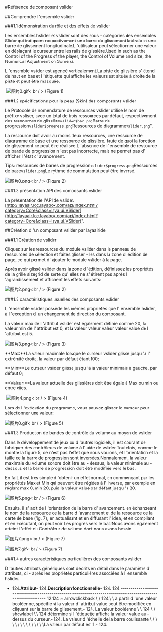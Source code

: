 #Référence de composant vslider



##Comprendre l 'ensemble vslider

###1.1 démonstration du rôle et des effets de vslider

Les ensembles hslider et vslider sont des sous - catégories des ensembles Slider qui indiquent respectivement une barre de glissement latérale et une barre de glissement longitudinale.L 'utilisateur peut sélectionner une valeur en déplaçant le curseur entre les rails de glissière.Used in such as the Control of the Progress of the player, the Control of Volume and size, the Numerical Adjustment on Some ui.

L 'ensemble vslider est agencé verticalement.La piste de glissière s' étend de haut en bas et l 'étiquette qui affiche les valeurs est située à droite de la piste et peut être masquée.



​      ![图片0.gif](img/0.gif)< br / >
(Figure 1)



###1.2 spécifications pour la peau (Skin) des composants vslider

Le Protocole de nomenclature de ressources vslider utilise le nom de préfixe vsliser, avec un total de trois ressources par défaut, respectivement des ressources de glissière`vslider$bar.png`Barre de progression`vslider$progress.png`Ressources de diagramme`vslider.png`".

La ressource doit avoir au moins deux ressources, une ressource de diagramme de base et une ressource de glissière, faute de quoi la fonction de glissement ne peut être réalisée.L 'absence de l' ensemble de ressource de bande de progression n 'est pas incorrecte, mais ne permet pas d' afficher l 'état d' avancement.

Tips: ressources de barres de progression`vslider$progress.png`Ressources de base`vslider.png`Le rythme de commutation peut être inversé.

![图片0.png](img/1.png)< br / >
(Figure 2)



###1.3 présentation API des composants vslider

La présentation de l'API de vslider.[http://layaair.ldc.layabox.com/api/index.html?category=Core&class=laya.ui.VSlider](http://layaair.ldc.layabox.com/api/index.html?category=Core&class=laya.ui.VSlider)".



##Création d 'un composant vslider par layaairide

###1.1 Création de vslider

Cliquez sur les ressources du module vslider dans le panneau de ressources de sélection et faites glisser - les dans la zone d 'édition de page, ce qui permet d' ajouter le module vslider à la page.

Après avoir glissé vslider dans la zone d 'édition, définissez les propriétés de la grille sizegrid de sorte qu' elles ne s' étirent pas après l 'agrandissement et affichent les effets suivants:

​![图片2.png](img/2.png)< br / >
(Figure 2)

###1.2 caractéristiques usuelles des composants vslider

L 'ensemble vslider possède les mêmes propriétés que l' ensemble hslider, à l 'exception d' un changement de direction du composant.

La valeur max de l 'attribut vslider est également définie comme 20, la valeur min de l' attribut est 0, et la valeur valeur valeur valeur value de l 'attribut est 5.

​![图片3.png](img/3.png)< br / >
(Figure 3)

**Max:**La valeur maximale lorsque le curseur vslider glisse jusqu 'à l' extrémité droite, la valeur par défaut étant 100;

**Min:**Le curseur vslider glisse jusqu 'à la valeur minimale à gauche, par défaut 0;

**Valeur:**La valeur actuelle des glissières doit être égale à Max ou min ou entre elles.



​        ![图片4.png](img/4.png)< br / >
(Figure 4)

Lors de l 'exécution du programme, vous pouvez glisser le curseur pour sélectionner une valeur:

​![图片0.gif](img/0.gif)< br / >
(Figure 5)



###1.3 Production de bandes de contrôle du volume au moyen de vslider

Dans le développement de jeux ou d 'autres logiciels, il est courant de fabriquer des contrôleurs de volume à l' aide de vslider.Toutefois, comme le montre la figure 5, ce n'est pas l'effet que nous voulons, et l'orientation et la taille de la barre de progression sont inversées.Normalement, la valeur maximale du volume sonore doit être au - dessus, la valeur minimale au - dessous et la barre de progression doit être modifiée vers le bas.

En fait, il est très simple d 'obtenir un effet normal, en commençant par les propriétés Max et Min qui peuvent être réglées à l' inverse, par exemple en réglant max 0, min 20, puis la valeur value par défaut jusqu 'à 20.

​![图片5.png](img/5.png)< br / >
(Figure 6)

Ensuite, il s' agit de l 'orientation de la barre d' avancement, en échangeant le nom de la ressource de la barre d 'avancement et de la ressource de la carte de base (fig. 7), en actualisant et en diffusant l' idea, et en compilant et en exécutant, on peut voir Les progrès vers le bas!Nous avons également atteint l 'effet du Contrôleur de volume dont nous avons besoin.

​![图片7.png](img/6.png)< br / >
(Figure 7)

​![图片7.gif](img/7.gif)< br / >
(Figure 7)



###1.4 autres caractéristiques particulières des composants vslider

D 'autres attributs génériques sont décrits en détail dans le paramètre d' attributs, ci - après les propriétés particulières associées à l 'ensemble hslider.

- 124.**Attribut**- 124.**Description fonctionnelle**- 124.
124 --------------------------------------------------------------------------------------------------------------
12.124 ~ arrowclickback \ \ 124 \ \ à partir d 'une valeur booléenne, spécifie si la valeur d' attribut value peut être modifiée en cliquant sur la barre de glissement.- 124.
La valeur booléenne \ \ 124 \ \ showlabel \ \ 124 détermine si l 'étiquette affiche la valeur value au - dessus du curseur.- 124.
La valeur d 'échelle de la barre coulissante \ \ \ \ \ \ \ \ \ \ \ \ \ \ \La valeur par défaut est 1.- 124.


 
